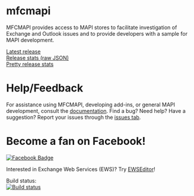 # mfcmapi
MFCMAPI provides access to MAPI stores to facilitate investigation of Exchange and Outlook issues and to provide developers with a sample for MAPI development.

[Latest release](https://github.com/stephenegriffin/mfcmapi/releases/latest)  
[Release stats (raw JSON)](https://api.github.com/repos/stephenegriffin/mfcmapi/releases/latest)  
[Pretty release stats](https://www.somsubhra.com/github-release-stats/?username=stephenegriffin&repository=mfcmapi&search=0)

# Help/Feedback
For assistance using MFCMAPI, developing add-ins, or general MAPI development, consult the [documentation](docs/Documentation.md). Find a bug? Need help? Have a suggestion? Report your issues through the [issues tab](https://github.com/stephenegriffin/mfcmapi/issues).

# Become a fan on Facebook!
<a href="https://www.facebook.com/MFCMAPI/"><img style="border: none;" title="Facebook Badge" src="https://badge.facebook.com/badge/26764016480.2776.1538253884.png" alt="Facebook Badge" /></a>

Interested in Exchange Web Services (EWS)? Try [EWSEditor](https://github.com/dseph/EwsEditor)!

Build status:  
[![Build status](https://ci.appveyor.com/api/projects/status/v9e7q7wbtjehj7oa?svg=true)](https://ci.appveyor.com/project/stephenegriffin/mfcmapi)  
